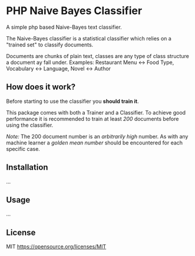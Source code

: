 # PHP Naive Bayes Classifier

A simple php based Naive-Bayes text classifier.

The Naive-Bayes classifier is a statistical classifier which relies on a "trained set" 
to classify documents.

Documents are chunks of plain text, classes are any type of class structure a document ay fall under.
Examples: Restaurant Menu <-> Food Type, Vocabulary <-> Language, Novel <-> Author

## How does it work?

Before starting to use the classifier you **should train it**.

This package comes with both a Trainer and a Classifier. To achieve good performance 
it is recommended to train at least *200* documents before using the classifier.

*Note:* The 200 document number is an *arbitrarily high* number. As with any machine learner 
a *golden mean number* should be encountered for each specific case.

## Installation
...

## Usage
...

## License
MIT https://opensource.org/licenses/MIT